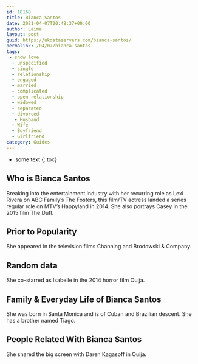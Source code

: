 ```yaml
---
id: 18168
title: Bianca Santos
date: 2021-04-07T20:48:37+00:00
author: Laima
layout: post
guid: https://ukdataservers.com/bianca-santos/
permalink: /04/07/bianca-santos
tags:
 - show love
  - unspecified
  - single
  - relationship
  - engaged
  - married
  - complicated
  - open relationship
  - widowed
  - separated
  - divorced
   - Husband
  - Wife
  - Boyfriend
  - Girlfriend
category: Guides
---
```


* some text
{: toc}


## Who is Bianca Santos
                  
                  
                  
Breaking into the entertainment industry with her recurring role as Lexi Rivera on ABC Family&#8217;s The Fosters, this film/TV actress landed a series regular role on MTV&#8217;s Happyland in 2014. She also portrays Casey in the 2015 film The Duff. 
                  
              
            
              
            
                
                
                
## Prior to Popularity
                  
                  
                  
She appeared in the television films Channing and Brodowski & Company. 
                  
              
            
              
            
                
                
                
## Random data
                  
                  
                  
She co-starred as Isabelle in the 2014 horror film Ouija. 
                  
              
            
              
            
                
                
                
## Family & Everyday Life of Bianca Santos
                  
                  
                  
She was born in Santa Monica and is of Cuban and Brazilian descent. She has a brother named Tiago.
                  
              
            
              
            
                
                
                
## People Related With Bianca Santos
                  
                  
                  
She shared the big screen with Daren Kagasoff in Ouija.  
                  
              
            
              
            
                
              
            
              
              
            
            
              
            
          
          
          